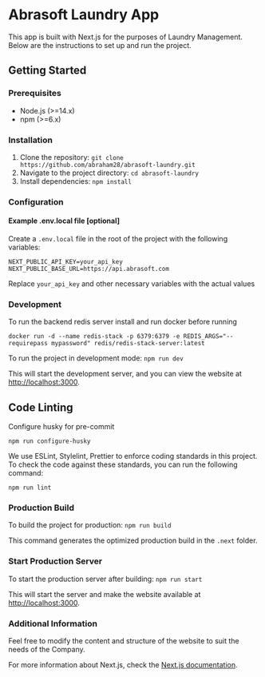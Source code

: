 # Abrasoft Laundry App

This app is built with Next.js for the purposes of Laundry Management. Below are the instructions to set up and run the project.

## Getting Started

### Prerequisites

- Node.js (>=14.x)
- npm (>=6.x)

### Installation

1. Clone the repository:
   `git clone https://github.com/abraham28/abrasoft-laundry.git`
2. Navigate to the project directory:
   `cd abrasoft-laundry`
3. Install dependencies:
   `npm install`

### Configuration

#### Example .env.local file [optional]

Create a `.env.local` file in the root of the project with the following variables:

```
NEXT_PUBLIC_API_KEY=your_api_key
NEXT_PUBLIC_BASE_URL=https://api.abrasoft.com
```

Replace `your_api_key` and other necessary variables with the actual values

### Development

To run the backend redis server
install and run docker before running

`docker run -d --name redis-stack -p 6379:6379 -e REDIS_ARGS="--requirepass mypassword" redis/redis-stack-server:latest`

To run the project in development mode:
`npm run dev`

This will start the development server, and you can view the website at [http://localhost:3000](http://localhost:3000/).

## Code Linting

Configure husky for pre-commit

`npm run configure-husky`

We use ESLint, Stylelint, Prettier to enforce coding standards in this project. To check the code against these standards, you can run the following command:

`npm run lint`

### Production Build

To build the project for production:
`npm run build`

This command generates the optimized production build in the `.next` folder.

### Start Production Server

To start the production server after building:
`npm run start`

This will start the server and make the website available at [http://localhost:3000](http://localhost:3000/).

### Additional Information

Feel free to modify the content and structure of the website to suit the needs of the Company.

For more information about Next.js, check the [Next.js documentation](https://nextjs.org/docs).
